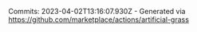 Commits: 2023-04-02T13:16:07.930Z - Generated via https://github.com/marketplace/actions/artificial-grass
<br>
